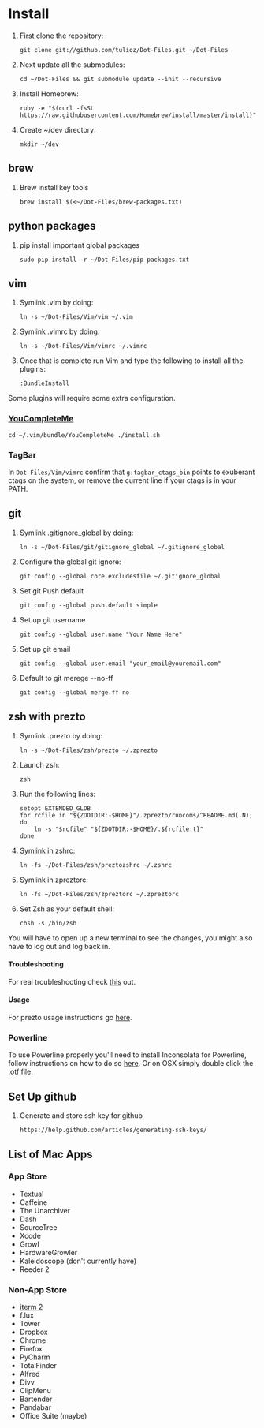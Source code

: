 Install
=======
1. First clone the repository:

    `git clone git://github.com/tulioz/Dot-Files.git ~/Dot-Files`

2. Next update all the submodules:

    `cd ~/Dot-Files && git submodule update --init --recursive`

3. Install Homebrew:

    `ruby -e "$(curl -fsSL https://raw.githubusercontent.com/Homebrew/install/master/install)"`

4. Create ~/dev directory:

    `mkdir ~/dev`
    
## brew
1. Brew install key tools

    `brew install $(<~/Dot-Files/brew-packages.txt)`
    
## python packages
1. pip install important global packages

    `sudo pip install -r ~/Dot-Files/pip-packages.txt`

## vim
1. Symlink .vim by doing:

    `ln -s ~/Dot-Files/Vim/vim ~/.vim`

2. Symlink .vimrc by doing:

    `ln -s ~/Dot-Files/Vim/vimrc ~/.vimrc`

3. Once that is complete run Vim and type the following to install all the plugins:

    `:BundleInstall`

Some plugins will require some extra configuration.

### [YouCompleteMe](https://github.com/Valloric/YouCompleteMe)
`cd ~/.vim/bundle/YouCompleteMe
./install.sh`

### TagBar
In `Dot-Files/Vim/vimrc` confirm that `g:tagbar_ctags_bin` points to exuberant ctags on the
system, or remove the current line if your ctags is in your PATH.

## git
1. Symlink .gitignore_global by doing:

    `ln -s ~/Dot-Files/git/gitignore_global ~/.gitignore_global`

2. Configure the global git ignore:

    `git config --global core.excludesfile ~/.gitignore_global`

3. Set git Push default

    `git config --global push.default simple`

4. Set up git username

    `git config --global user.name "Your Name Here"`

5. Set up git email

    `git config --global user.email "your_email@youremail.com"`

6. Default to git merege --no-ff

    `git config --global merge.ff no`


## zsh with prezto
1. Symlink .prezto by doing:

    `ln -s ~/Dot-Files/zsh/prezto ~/.zprezto`

2. Launch zsh:

    `zsh`

3. Run the following lines:

    ```
    setopt EXTENDED_GLOB
    for rcfile in "${ZDOTDIR:-$HOME}"/.zprezto/runcoms/^README.md(.N); do
        ln -s "$rcfile" "${ZDOTDIR:-$HOME}/.${rcfile:t}"
    done
    ```

4. Symlink in zshrc:

    `ln -fs ~/Dot-Files/zsh/preztozshrc ~/.zshrc`

5. Symlink in zpreztorc:

    `ln -fs ~/Dot-Files/zsh/zpreztorc ~/.zpreztorc`

6. Set Zsh as your default shell:

    `chsh -s /bin/zsh`

You will have to open up a new terminal to see the changes, you might also have to log out and log back in.

#### Troubleshooting
For real troubleshooting check [this](https://github.com/sorin-ionescu/prezto#troubleshooting) out.

#### Usage
For prezto usage instructions go [here](https://github.com/sorin-ionescu/prezto#usage).

### Powerline
To use Powerline properly you'll need to install Inconsolata for Powerline,
follow instructions on how to do so [here](https://powerline.readthedocs.org/en/master/installation.html#patched-fonts).
Or on OSX simply double click the .otf file.

## Set Up github
1. Generate and store ssh key for github

    `https://help.github.com/articles/generating-ssh-keys/`
    
## List of Mac Apps

### App Store
* Textual
* Caffeine
* The Unarchiver
* Dash
* SourceTree
* Xcode
* Growl
* HardwareGrowler
* Kaleidoscope (don't currently have)
* Reeder 2

### Non-App Store
* [iterm 2](http://iterm2.com/)
* f.lux
* Tower
* Dropbox
* Chrome
* Firefox
* PyCharm
* TotalFinder
* Alfred
* Divv
* ClipMenu
* Bartender
* Pandabar
* Office Suite (maybe)